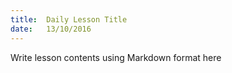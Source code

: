 ```yaml
---
title:  Daily Lesson Title
date:   13/10/2016
---
```


Write lesson contents using Markdown format here